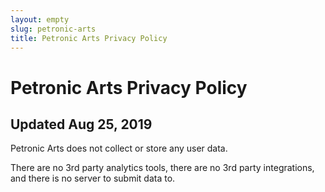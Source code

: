 ```yaml
---
layout: empty
slug: petronic-arts
title: Petronic Arts Privacy Policy
---
```


# Petronic Arts Privacy Policy

## Updated Aug 25, 2019

Petronic Arts does not collect or store any user data.

There are no 3rd party analytics tools, there are no 3rd party integrations, and
there is no server to submit data to.
